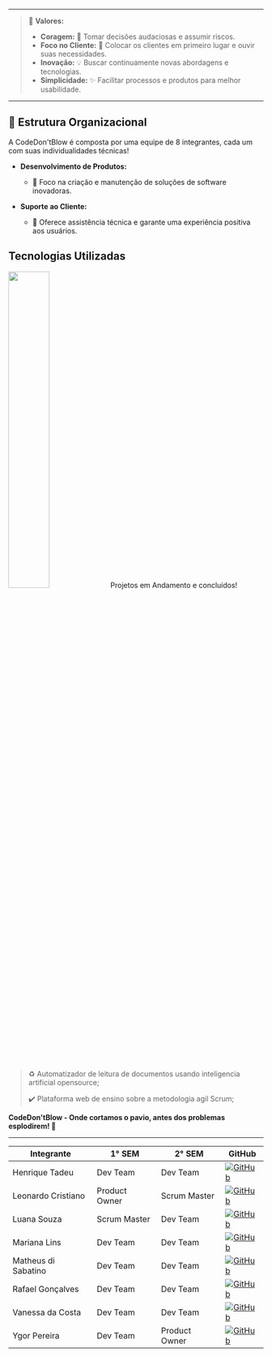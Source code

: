 <!--<div style="display: flex; justify-content: space-between; align-items: center;">
  <span>
    <a href="https://git.io/typing-svg">
      <img src="https://lh3.googleusercontent.com/pw/AP1GczM_sdXQctMBKJ-lMinmbrVuEJC-I_hgdWNRH0HmzJM-fuUdQZUtATBiIV8xZap0A019jIcoKLf05aBEB8FK4kch6Ce699EXWBkT-qbr8XiHQDrFVXi1-ecPWxvLRHYhnW2GUgoHeTeKfx1E1xJkGLzp_w=w500-h500-s-no" style="width: 40%;" />
    </a>
  </span>
  <span>
    <img src="https://64.media.tumblr.com/96ef5e97b655cc4b8c128abdab099e33/tumblr_mv8yr7nOhT1rhg4x8o1_500.gif" style="width: 55%;" />
  </span>
</div>
-->




---

> 👔 **Valores:** 
> - **Coragem:** 💪 Tomar decisões audaciosas e assumir riscos.
> - **Foco no Cliente:** 👥 Colocar os clientes em primeiro lugar e ouvir suas necessidades.
> - **Inovação:** 💡 Buscar continuamente novas abordagens e tecnologias.
> - **Simplicidade:** ✨ Facilitar processos e produtos para melhor usabilidade.

---

## 🎈 Estrutura Organizacional

A CodeDon'tBlow é composta por uma equipe de 8 integrantes, cada um com suas individualidades técnicas!
- **Desenvolvimento de Produtos:** 
  - 🔨 Foco na criação e manutenção de soluções de software inovadoras.
  
- **Suporte ao Cliente:** 
  - 📩 Oferece assistência técnica e garante uma experiência positiva aos usuários.

## Tecnologias Utilizadas

<div align="left">
  <img src="https://skillicons.dev/icons?i=html,css,js,bootstrap,tailwind,git,python,flask,java,aws,mysql,idea&perline=6"style="width: 40%;/>
</div>

---

## Projetos em Andamento e concluídos!
 > ♻️ Automatizador de leitura de documentos usando inteligencia artificial opensource;
> 
 > ✔️ Plataforma web de ensino sobre a metodologia agil Scrum; 


**CodeDon'tBlow - Onde cortamos o pavio, antes dos problemas esplodirem! 🎉**

---


| Integrante | 1° SEM | 2° SEM | GitHub | 
|---|---|---|---|
| Henrique Tadeu | Dev Team | Dev Team | [![GitHub](https://img.shields.io/badge/GitHub-111217?style=flat-square&logo=github&logoColor=white)](https://github.com/henrySilverIX) | 
| Leonardo Cristiano | Product Owner | Scrum Master | [![GitHub](https://img.shields.io/badge/GitHub-111217?style=flat-square&logo=github&logoColor=white)](https://github.com/Leonardo-dSouza) | 
| Luana Souza | Scrum Master | Dev Team | [![GitHub](https://img.shields.io/badge/GitHub-111217?style=flat-square&logo=github&logoColor=white)](https://github.com/luanaapms) | 
| Mariana Lins | Dev Team | Dev Team | [![GitHub](https://img.shields.io/badge/GitHub-111217?style=flat-square&logo=github&logoColor=white)](https://github.com/mariana-lins) | 
| Matheus di Sabatino | Dev Team | Dev Team | [![GitHub](https://img.shields.io/badge/GitHub-111217?style=flat-square&logo=github&logoColor=white)](https://github.com/Omathzao) |
| Rafael Gonçalves | Dev Team | Dev Team | [![GitHub](https://img.shields.io/badge/GitHub-111217?style=flat-square&logo=github&logoColor=white)](https://github.com/EstupendoG) 
| Vanessa da Costa | Dev Team | Dev Team | [![GitHub](https://img.shields.io/badge/GitHub-111217?style=flat-square&logo=github&logoColor=white)](https://github.com/Doryumi) | 
| Ygor Pereira | Dev Team | Product Owner | [![GitHub](https://img.shields.io/badge/GitHub-111217?style=flat-square&logo=github&logoColor=white)](https://github.com/YgorPereira) | 

